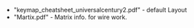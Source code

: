 * "keymap_cheatsheet_universalcentury2.pdf" - default Layout
* "Martix.pdf" - Matrix info. for wire work.